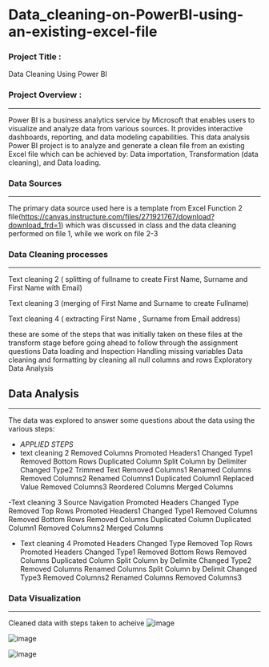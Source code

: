 # Data_cleaning-on-PowerBI-using-an-existing-excel-file

### Project Title :
Data Cleaning Using Power BI

### Project Overview :
---
Power BI is a business analytics service by Microsoft that enables users to visualize and analyze data from various sources. It provides interactive dashboards, reporting, and data modeling capabilities. This data analysis Power BI project is to analyze and generate a clean file from an existing Excel file which can be achieved by: Data importation, Transformation (data cleaning), and Data loading.

### Data Sources
---
The primary data source used here is a template from Excel Function 2 file(https://canvas.instructure.com/files/271921767/download?download_frd=1) which was discussed in class and the data cleaning performed on file 1, while we work on file 2-3


### Data Cleaning processes
---
Text cleaning 2 ( splitting of fullname to create First Name, Surname and First Name with Email)

Text cleaning 3 (merging of First Name and Surname to create Fullname)

Text cleaning 4 ( extracting First Name , Surname from Email address)

these are some of the steps that was initially taken on these files at the transform stage before going ahead to follow through the assignment questions
Data loading and Inspection
Handling missing variables
Data cleaning and formatting by cleaning all null columns and rows
Exploratory Data Analysis

## Data Analysis
---
The data was explored to answer some questions about the data using the various steps:

- *APPLIED STEPS*
- text cleaning 2
Removed Columns
Promoted Headers1
Changed Type1
Removed Bottom Rows
Duplicated Column
Split Column by Delimiter
Changed Type2
Trimmed Text
Removed Columns1
Renamed Columns
Removed Columns2
Renamed Columns1
Duplicated Column1
Replaced Value
Removed Columns3
Reordered Columns
Merged Columns

-Text cleaning 3
Source
Navigation
Promoted Headers
Changed Type
Removed Top Rows
Promoted Headers1
Changed Type1
Removed Columns
Removed Bottom Rows
Removed Columns
Duplicated Column
Duplicated Column1
Removed Columns2
Merged Columns

- Text cleaning 4
  Promoted Headers
Changed Type
Removed Top Rows
Promoted Headers
Changed Type1
Removed Bottom Rows
Removed Columns
Duplicated Column
Split Column by Delimite
Changed Type2
Removed Columns
Renamed Columns
Split Column by Delimit
Changed Type3
Removed Columns2
Renamed Columns
Removed Columns3


### Data Visualization
---
Cleaned data with steps taken to acheive
![image](https://github.com/user-attachments/assets/9bc1c294-32f0-47ef-81fc-30229d0b61f7)


![image](https://github.com/user-attachments/assets/485cb9d1-44ff-4641-8e83-9f82027692b5)


![image](https://github.com/user-attachments/assets/c1048f8d-7790-464c-9ed0-12bb4d8b3225)



